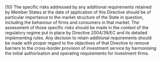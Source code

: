 (10) The specific risks addressed by any additional requirements retained by Member States at the date of application of this Directive should be of particular importance to the market structure of the State in question, including the behaviour of firms and consumers in that market. The assessment of those specific risks should be made in the context of the regulatory regime put in place by Directive 2004/39/EC and its detailed implementing rules. Any decision to retain additional requirements should be made with proper regard to the objectives of that Directive to remove barriers to the cross-border provision of investment service by harmonising the initial authorisation and operating requirements for investment firms.